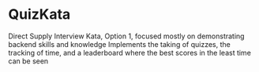 # QuizKata

Direct Supply Interview Kata, Option 1, focused mostly on demonstrating backend skills and knowledge
Implements the taking of quizzes, the tracking of time, and a leaderboard where the best scores in the least time can be seen
